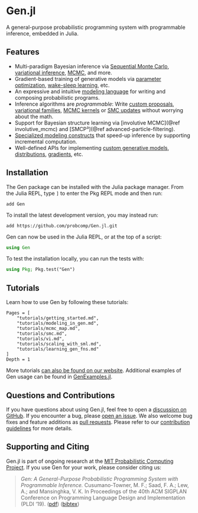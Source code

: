 # Gen.jl

A general-purpose probabilistic programming system with programmable inference, embedded in Julia.

## Features

- Multi-paradigm Bayesian inference via [Sequential Monte Carlo](ref/inference/pf.md), [variational inference](ref/inference/vi.md), [MCMC](ref/inference/mcmc.md), and more.
- Gradient-based training of generative models via [parameter optimization](ref/inference/parameter_optimization.md), [wake-sleep learning](ref/inference/wake_sleep.md), etc.
- An expressive and intuitive [modeling language](ref/modeling/dml.md) for writing and composing probabilistic programs.
- Inference algorithms are *programmable*: Write [custom proposals](https://www.gen.dev/tutorials/data-driven-proposals/tutorial), [variational families](tutorials/vi.md), [MCMC kernels](ref/inference/mcmc.md) or [SMC updates](ref/inference/trace_translators.md) without worrying about the math.
- Support for Bayesian structure learning via [involutive MCMC](@ref involutive_mcmc) and [SMCP³](@ref advanced-particle-filtering).
- [Specialized modeling constructs](tutorials/scaling_with_sml.md) that speed-up inference by supporting incremental computation.
- Well-defined APIs for implementing [custom generative models](how_to/custom_gen_fns.md), [distributions](how_to/custom_distributions.md), [gradients](how_to/custom_gradients.md), etc.

## Installation

The Gen package can be installed with the Julia package manager. From the Julia REPL, type `]` to enter the Pkg REPL mode and then run:

```
add Gen
```

To install the latest development version, you may instead run:

```
add https://github.com/probcomp/Gen.jl.git
```

Gen can now be used in the Julia REPL, or at the top of a script:

```julia
using Gen
```

To test the installation locally, you can run the tests with:

```julia
using Pkg; Pkg.test("Gen")
```

## Tutorials

Learn how to use Gen by following these tutorials:

```@contents
Pages = [
    "tutorials/getting_started.md",
    "tutorials/modeling_in_gen.md",
    "tutorials/mcmc_map.md",
    "tutorials/smc.md",
    "tutorials/vi.md",
    "tutorials/scaling_with_sml.md",
    "tutorials/learning_gen_fns.md"
]
Depth = 1
```

More tutorials [can also be found on our website](https://www.gen.dev/tutorials/).
Additional examples of Gen usage can be found in [GenExamples.jl](https://github.com/probcomp/GenExamples.jl).

## Questions and Contributions

If you have questions about using Gen.jl, feel free to open a [discussion on GitHub](https://github.com/probcomp/Gen.jl/discussions). If you encounter a bug, please [open an issue](https://github.com/probcomp/Gen.jl/issues). We also welcome bug fixes and feature additions as [pull requests](https://github.com/probcomp/Gen.jl/pulls). Please refer to our [contribution guidelines](https://github.com/probcomp/Gen.jl/blob/master/CONTRIBUTING.md) for more details.

## Supporting and Citing
 
Gen.jl is part of ongoing research at the [MIT Probabilistic Computing Project](http://probcomp.csail.mit.edu). If you use Gen for your work, please consider citing us:

> *Gen: A General-Purpose Probabilistic Programming System with Programmable Inference.* Cusumano-Towner, M. F.; Saad, F. A.; Lew, A.; and Mansinghka, V. K. In Proceedings of the 40th ACM SIGPLAN Conference on Programming Language Design and Implementation (PLDI ‘19). ([pdf](https://dl.acm.org/doi/10.1145/3314221.3314642)) ([bibtex](https://www.gen.dev/assets/gen-pldi.txt))
